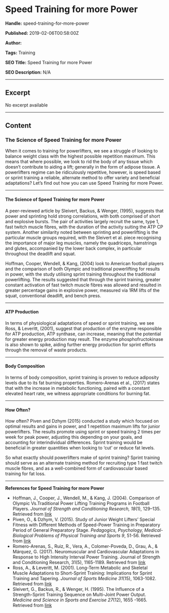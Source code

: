 # Speed Training for more Power

**Handle:** speed-training-for-more-power

**Published:** 2019-02-06T00:58:00Z

**Author:**  

**Tags:** Training

**SEO Title:** Speed Training for more Power

**SEO Description:** N/A

---

## Excerpt

No excerpt available

---

## Content

### The Science of Speed Training for more Power

When it comes to training for powerlifters, we see a struggle of looking to balance weight class with the highest possible repetition maximum. This means that where possible, we look to rid the body of any tissue which doesn’t contribute to aiding a lift; generally in the form of adipose tissue. A powerlifters regime can be ridiculously repetitive, however, is speed based or sprint training a reliable, alternate method to offer variety and beneficial adaptations? Let’s find out how you can use Speed Training for more Power.

---

#### The Science of Speed Training for more Power

A peer-reviewed article by Sleivert, Backus, & Wenger, (1995), suggests that power and sprinting hold strong correlations, with both comprised of short and explosive bursts. The pair of activities largely recruit the same, type 1, fast twitch muscle fibres, with the duration of the activity suiting the ATP CP system. Another similarity noted between sprinting and powerlifting is the particular muscle groups required, with the Sleivert et al. piece recognising the importance of major leg muscles, namely the quadriceps, hamstrings and glutes, accompanied by the lower back complex, in particular throughout the deadlift and squat.

Hoffman, Cooper, Wendell, & Kang, (2004) look to American football players and the comparison of both Olympic and traditional powerlifting for results in power, with the study utilising sprint training throughout the traditional powerlifting. The results suggested that through the sprint training, greater constant activation of fast twitch muscle fibres was allowed and resulted in greater percentage gains in explosive power, measured via 1RM lifts of the squat, conventional deadlift, and bench press.

---

#### ATP Production

In terms of physiological adaptations of speed or sprint training, we see Ross, & Leveritt, (2001), suggest that production of the enzyme responsible for ATP production, ATP synthase, can increase, meaning that the potential for greater energy production may result. The enzyme phosphofructokinase is also shown to spike, aiding further energy production for sprint efforts through the removal of waste products.

---

#### Body Composition

In terms of body composition, sprint training is proven to reduce adiposity levels due to its fat burning properties. Romero-Arenas et al., (2017) states that with the increase in metabolic functioning, paired with a constant elevated heart rate, we witness appropriate conditions for burning fat.

---

#### How Often?

How often? Piven and Dzhym (2015) conducted a study which focused on optimal results and gains in power, and 1 repetition maximum lifts for junior powerlifters. The results promote using sprint or speed training 2 times per week for peak power, adjusting this depending on your goals, and accounting for interindividual differences. Sprint training would be beneficial in greater quantities when looking to ‘cut’ or reduce fat levels.

So what exactly should powerlifters make of sprint training? Sprint training should serve as an alternate training method for recruiting type 1 fast twitch muscle fibres, and as a well-combined form of cardiovascular based training for fat loss.

---

**References for Speed Training for more Power**

- Hoffman, J., Cooper, J., Wendell, M., & Kang, J. (2004). Comparison of Olympic Vs.Traditional Power Lifting Training Programs in Football Players. *Journal of Strength and Conditioning Research, 18*(1), 129–135. Retrieved from [link](http://ovidsp.tx.ovid.com/sp-3.24.1b/ovidweb.cgi?WebLinkFrameset=1&S=BBKLFPGPGMDDIAEDNCHKIELBIIEEAA00&returnUrl=ovidweb.cgi)
- Piven, O., & Dzhym, V. (2015). Study of Junior Weight Lifters’ Special Fitness with Different Methods of Speed-Power Training in Preparatory Period of General Preparatory Stage. *Pedagogics, Psychology, Medical-Biological Problems of Physical Training and Sports 9*, 51-56. Retrieved from [link](http://www.sportpedagogy.org.ua/html/journal/2015-09/html-en/15pobgps.html)
- Romero-Arenas, S., Ruiz, R., Vera, A., Colomer-Poveda, D., Grau, A., & Márquez, G. (2017). Neuromuscular and Cardiovascular Adaptations in Response to High Intensity Interval Power Training. Journal of Strength and Conditioning Research, 31(5), 1165-1189. Retrieved from [link](http://ovidsp.tx.ovid.com/sp-3.24.1b/ovidweb.cgi?WebLinkFrameset=1&S=IELOFPHPFCDDIACBNCHKMHOBILMJAA00&returnUrl=)
- Ross, A., & Leveritt, M. (2001). Long-Term Metabolic and Skeletal Muscle Adaptations to Short-Sprint Training: Implications for Sprint Training and Tapering. *Journal of Sports Medicine 31*(15), 1063-1082. Retrieved from [link](https://www.ncbi.nlm.nih.gov/pubmed/11735686)
- Sleivert, G., Backus, R., & Wenger, H. (1995). The Influence of a Strength-Sprint Training Sequence on Multi-Joint Power Output. *Medicine and Science in Sports and Exercise 27*(12), 1655 -1665. Retrieved from [link](http://ovidsp.tx.ovid.com/sp-3.24.1b/ovidweb.cgi?WebLinkFrameset=1&S=EJPDFPGOIODDIAIINCHKOFFBEBNAAA00&returnUrl=)

